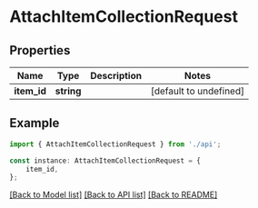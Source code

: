 # AttachItemCollectionRequest


## Properties

Name | Type | Description | Notes
------------ | ------------- | ------------- | -------------
**item_id** | **string** |  | [default to undefined]

## Example

```typescript
import { AttachItemCollectionRequest } from './api';

const instance: AttachItemCollectionRequest = {
    item_id,
};
```

[[Back to Model list]](../README.md#documentation-for-models) [[Back to API list]](../README.md#documentation-for-api-endpoints) [[Back to README]](../README.md)

